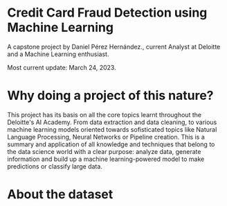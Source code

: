 # Credit Card Fraud Detection using Machine Learning

A capstone project by Daniel Pérez Hernández., current Analyst at Deloitte and a Machine Learning enthusiast.

Most current update: March 24, 2023.

# Why doing a project of this nature?

This project has its basis on all the core topics learnt throughout the Deloitte's AI Academy. From data extraction and data cleaning, to various machine learning models oriented towards sofisticated topics like Natural Language Processing, Neural Networks or Pipeline creation. This is a summary and application of all knowledge and techniques that belong to the data science world with a clear purpose: analyze data, generate information and build up a machine learning-powered model to make predictions or classify large data.

# About the dataset

